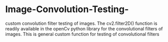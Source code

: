 # Image-Convolution-Testing-
custom convolution filter testing of images. The cv2.filter2D() function is readily available in the openCv python library for the convolutional filters of images. This is general custom function for testing of convolutional filters

